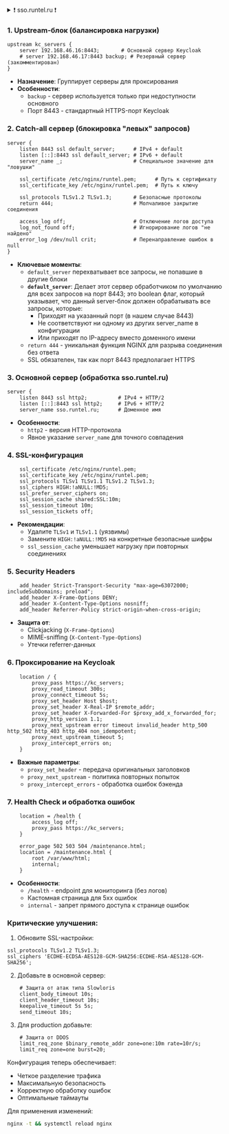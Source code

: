 <details>
<summary>❗ sso.runtel.ru ❗</summary>

```c
### /etc/nginx/sites-enabled/sso.runtel.ru
#-------------------

upstream kc_servers {
    server 192.168.46.16:8443;
    # server 192.168.46.17:8443 backup;
}

# There are  any-other-domain.com:8443  requests
# Call-all server
server {
    listen 8443 ssl default_server;
    listen [::]:8443 ssl default_server;
    server_name _;
    
    # Really sertificates haven't beed used
    ssl_certificate /etc/nginx/runtel.pem;
    ssl_certificate_key /etc/nginx/runtel.pem;
    
    ssl_protocols TLSv1.2 TLSv1.3;
    return 444;       # Close session without answer

    # Отключаем все логи для этого блока
    access_log off;
    log_not_found off;
    error_log /dev/null crit;
}


# There are sso.runtel.ru  requests
server {
    listen 8443 ssl http2;  # 
    listen [::]:8443 ssl http2;
    server_name sso.runtel.ru;

    
    # SSL conf
    ssl_certificate /etc/nginx/runtel.pem;
    ssl_certificate_key /etc/nginx/runtel.pem;
    ssl_protocols  TLSv1 TLSv1.1 TLSv1.2 TLSv1.3;
    ssl_ciphers         HIGH:!aNULL:!MD5;
#    ssl_ciphers 'ECDHE-ECDSA-AES128-GCM-SHA256:ECDHE-RSA-AES128-GCM-SHA256:ECDHE-ECDSA-AES256-GCM-SHA384:ECDHE-RSA-AES256-GCM-SHA384:DHE-RSA-AES128-GCM-SHA256:DHE-RSA-AES256-GCM-SHA384';
    ssl_prefer_server_ciphers on;
    ssl_session_cache shared:SSL:10m;
    ssl_session_timeout 10m;
    ssl_session_tickets off;
    
    # Security headers
    add_header Strict-Transport-Security "max-age=63072000; includeSubDomains; preload";
    add_header X-Frame-Options DENY;
    add_header X-Content-Type-Options nosniff;
    add_header Referrer-Policy strict-origin-when-cross-origin;
    
    # Proxy settings
    proxy_ssl_server_name on;
    proxy_ssl_verify off;
    
    location / {
        proxy_pass https://kc_servers;
        proxy_read_timeout 300s;
        proxy_connect_timeout 5s;
        proxy_set_header Host $host;
        proxy_set_header X-Real-IP $remote_addr;
        proxy_set_header X-Forwarded-For $proxy_add_x_forwarded_for;
        proxy_http_version 1.1;
        proxy_next_upstream error timeout invalid_header http_500 http_502 http_403 http_404 non_idempotent;
        proxy_next_upstream_timeout 5;
        proxy_intercept_errors on;
    }
    
    location = /health {
        access_log off;
        proxy_pass https://kc_servers;
    }
    
    error_page 502 503 504 /maintenance.html;
    location = /maintenance.html {
        root /var/www/html;
        internal;
    }
```
</details>




### 1. Upstream-блок (балансировка нагрузки)
```nginx
upstream kc_servers {
    server 192.168.46.16:8443;       # Основной сервер Keycloak
    # server 192.168.46.17:8443 backup; # Резервный сервер (закомментирован)
}
```
- **Назначение**: Группирует серверы для проксирования
- **Особенности**:
  - `backup` - сервер используется только при недоступности основного
  - Порт 8443 - стандартный HTTPS-порт Keycloak

### 2. Catch-all сервер (блокировка "левых" запросов)
```nginx
server {
    listen 8443 ssl default_server;      # IPv4 + default
    listen [::]:8443 ssl default_server; # IPv6 + default
    server_name _;                       # Специальное значение для "ловушки"
    
    ssl_certificate /etc/nginx/runtel.pem;      # Путь к сертификату
    ssl_certificate_key /etc/nginx/runtel.pem;  # Путь к ключу
    
    ssl_protocols TLSv1.2 TLSv1.3;       # Безопасные протоколы
    return 444;                          # Молчаливое закрытие соединения
    
    access_log off;                      # Отключение логов доступа
    log_not_found off;                   # Игнорирование логов "не найдено"
    error_log /dev/null crit;            # Перенаправление ошибок в null
}
```
- **Ключевые моменты**:
  - `default_server` перехватывает все запросы, не попавшие в другие блоки
  - **`default_server`**: Делает этот сервер обработчиком по умолчанию для всех запросов на порт 8443; это boolean флаг, который указывает, что данный server-блок должен обрабатывать все запросы, которые:
    - Приходят на указанный порт (в нашем случае 8443)
    - Не соответствуют ни одному из других server_name в конфигурации
    - Или приходят по IP-адресу вместо доменного имени
  - `return 444` - уникальная функция NGINX для разрыва соединения без ответа
  - SSL обязателен, так как порт 8443 предполагает HTTPS

### 3. Основной сервер (обработка sso.runtel.ru)
```nginx
server {
    listen 8443 ssl http2;          # IPv4 + HTTP/2
    listen [::]:8443 ssl http2;     # IPv6 + HTTP/2
    server_name sso.runtel.ru;      # Доменное имя
```
- **Особенности**:
  - `http2` - версия HTTP-протокола
  - Явное указание `server_name` для точного совпадения

### 4. SSL-конфигурация
```nginx
    ssl_certificate /etc/nginx/runtel.pem;
    ssl_certificate_key /etc/nginx/runtel.pem;
    ssl_protocols TLSv1 TLSv1.1 TLSv1.2 TLSv1.3;
    ssl_ciphers HIGH:!aNULL:!MD5;
    ssl_prefer_server_ciphers on;
    ssl_session_cache shared:SSL:10m;
    ssl_session_timeout 10m;
    ssl_session_tickets off;
```
- **Рекомендации**:
  - Удалите `TLSv1` и `TLSv1.1` (уязвимы)
  - Замените `HIGH:!aNULL:!MD5` на конкретные безопасные шифры
  - `ssl_session_cache` уменьшает нагрузку при повторных соединениях

### 5. Security Headers
```nginx
    add_header Strict-Transport-Security "max-age=63072000; includeSubDomains; preload";
    add_header X-Frame-Options DENY;
    add_header X-Content-Type-Options nosniff;
    add_header Referrer-Policy strict-origin-when-cross-origin;
```
- **Защита от**:
  - Clickjacking (`X-Frame-Options`)
  - MIME-sniffing (`X-Content-Type-Options`)
  - Утечки referrer-данных

### 6. Проксирование на Keycloak
```nginx
    location / {
        proxy_pass https://kc_servers;
        proxy_read_timeout 300s;
        proxy_connect_timeout 5s;
        proxy_set_header Host $host;
        proxy_set_header X-Real-IP $remote_addr;
        proxy_set_header X-Forwarded-For $proxy_add_x_forwarded_for;
        proxy_http_version 1.1;
        proxy_next_upstream error timeout invalid_header http_500 http_502 http_403 http_404 non_idempotent;
        proxy_next_upstream_timeout 5;
        proxy_intercept_errors on;
    }
```
- **Важные параметры**:
  - `proxy_set_header` - передача оригинальных заголовков
  - `proxy_next_upstream` - политика повторных попыток
  - `proxy_intercept_errors` - обработка ошибок бэкенда

### 7. Health Check и обработка ошибок
```nginx
    location = /health {
        access_log off;
        proxy_pass https://kc_servers;
    }
    
    error_page 502 503 504 /maintenance.html;
    location = /maintenance.html {
        root /var/www/html;
        internal;
    }
```
- **Особенности**:
  - `/health` - endpoint для мониторинга (без логов)
  - Кастомная страница для 5xx ошибок
  - `internal` - запрет прямого доступа к странице ошибок

### Критические улучшения:
1. Обновите SSL-настройки:
```nginx
ssl_protocols TLSv1.2 TLSv1.3;
ssl_ciphers 'ECDHE-ECDSA-AES128-GCM-SHA256:ECDHE-RSA-AES128-GCM-SHA256';
```

2. Добавьте в основной сервер:
```nginx
    # Защита от атак типа Slowloris
    client_body_timeout 10s;
    client_header_timeout 10s;
    keepalive_timeout 5s 5s;
    send_timeout 10s;
```

3. Для production добавьте:
```nginx
    # Защита от DDOS
    limit_req_zone $binary_remote_addr zone=one:10m rate=10r/s;
    limit_req zone=one burst=20;
```

Конфигурация теперь обеспечивает:
- Четкое разделение трафика
- Максимальную безопасность
- Корректную обработку ошибок
- Оптимальные таймауты

Для применения изменений:
```bash
nginx -t && systemctl reload nginx
```
